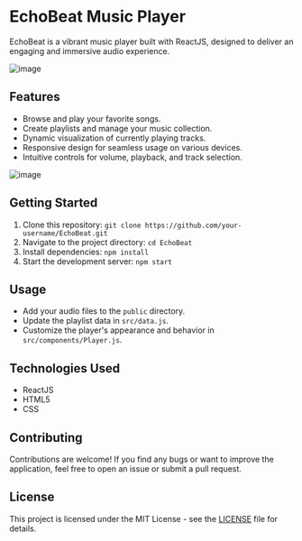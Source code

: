 # EchoBeat Music Player

EchoBeat is a vibrant music player built with ReactJS, designed to deliver an engaging and immersive audio experience.

![image](https://github.com/divyan7982/EchoBeat/assets/131895243/f38cba91-01e8-46f3-860b-9ed2b056ff25)


## Features

- Browse and play your favorite songs.
- Create playlists and manage your music collection.
- Dynamic visualization of currently playing tracks.
- Responsive design for seamless usage on various devices.
- Intuitive controls for volume, playback, and track selection.

![image](https://github.com/divyan7982/EchoBeat/assets/131895243/a8077d59-d34b-44be-a2f2-d816255e6158)


## Getting Started

1. Clone this repository: `git clone https://github.com/your-username/EchoBeat.git`
2. Navigate to the project directory: `cd EchoBeat`
3. Install dependencies: `npm install`
4. Start the development server: `npm start`

## Usage

- Add your audio files to the `public` directory.
- Update the playlist data in `src/data.js`.
- Customize the player's appearance and behavior in `src/components/Player.js`.

## Technologies Used

- ReactJS
- HTML5 
- CSS

## Contributing

Contributions are welcome! If you find any bugs or want to improve the application, feel free to open an issue or submit a pull request.

## License

This project is licensed under the MIT License - see the [LICENSE](LICENSE) file for details.
